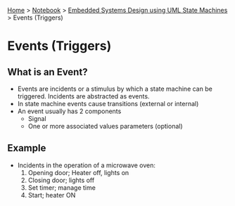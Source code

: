 <a href="../../">Home</a> > <a href="../notebook">Notebook</a> > <a href="./">Embedded Systems Design using UML State Machines</a> > Events (Triggers)

# Events (Triggers)



## What is an Event?

* Events are incidents or a stimulus by which a state machine can be triggered. Incidents are abstracted as events.
* In state machine events cause transitions (external or internal)
* An event usually has 2 components
  * Signal
  * One or more associated values parameters (optional)



## Example

* Incidents in the operation of a microwave oven:
  1. Opening door; Heater off, lights on
  2. Closing door; lights off
  3. Set timer; manage time
  4. Start; heater ON

